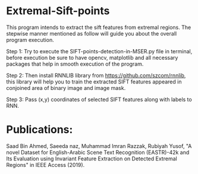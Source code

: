 # Extremal-Sift-points
This program intends to extract the sift features from extremal regions. 
The stepwise manner mentioned as follow will guide you about the overall program execution.

Step 1: Try to execute the SIFT-points-detection-in-MSER.py file in terminal, before execution be sure to have opencv, matplotlib and all necessary packages that help in smooth execution of the program.

Step 2:	Then install RNNLIB library from https://github.com/szcom/rnnlib, this library will help you to train the extracted SIFT features appeared in conjoined area of binary image and image mask.

Step 3: Pass (x,y) coordinates of selected SIFT features along with labels to RNN. 

# Publications:

Saad Bin Ahmed, Saeeda naz, Muhammad Imran Razzak, Rubiyah Yusof, "A novel Dataset for English-Arabic Scene Text Recognition (EASTR)-42k and Its Evaluation using Invariant Feature Extraction on Detected Extremal Regions" in IEEE Access (2019).

